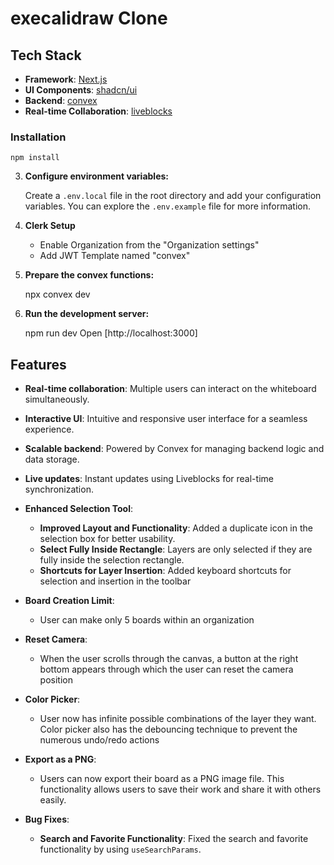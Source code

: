 # execalidraw Clone

## Tech Stack

- **Framework**: [Next.js](https://nextjs.org/)
- **UI Components**: [shadcn/ui](https://ui.shadcn.com/)
- **Backend**: [convex](https://www.convex.dev/)
- **Real-time Collaboration**: [liveblocks](https://liveblocks.io/)


### Installation
    npm install

3. **Configure environment variables:**

    Create a `.env.local` file in the root directory and add your configuration variables. You can explore the `.env.example` file for more information.

4. **Clerk Setup**
   - Enable Organization from the "Organization settings"
   - Add JWT Template named "convex"

5. **Prepare the convex functions:**
  
    npx convex dev
  

6. **Run the development server:**

  
    npm run dev
    Open [http://localhost:3000]
## Features

- **Real-time collaboration**: Multiple users can interact on the whiteboard simultaneously.
- **Interactive UI**: Intuitive and responsive user interface for a seamless experience.
- **Scalable backend**: Powered by Convex for managing backend logic and data storage.
- **Live updates**: Instant updates using Liveblocks for real-time synchronization.


- **Enhanced Selection Tool**:
  - **Improved Layout and Functionality**: Added a duplicate icon in the selection box for better usability.
  - **Select Fully Inside Rectangle**: Layers are only selected if they are fully inside the selection rectangle.
  - **Shortcuts for Layer Insertion**: Added keyboard shortcuts for selection and insertion in the toolbar

- **Board Creation Limit**:
  - User can make only 5 boards within an organization

- **Reset Camera**:
  - When the user scrolls through the canvas, a button at the right bottom appears through which the user can reset the camera position

- **Color Picker**:
  - User now has infinite possible combinations of the layer they want. Color picker also has the debouncing technique to prevent the numerous undo/redo actions

- **Export as a PNG**:
  - Users can now export their board as a PNG image file. This functionality allows users to save their work and share it with others easily.

- **Bug Fixes**:
  - **Search and Favorite Functionality**: Fixed the search and favorite functionality by using `useSearchParams`.

